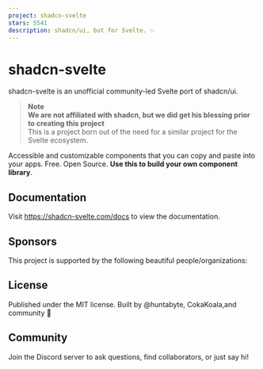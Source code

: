 ```yaml
---
project: shadcn-svelte
stars: 5541
description: shadcn/ui, but for Svelte. ✨
---
```


shadcn-svelte
=============

shadcn-svelte is an unofficial community-led Svelte port of shadcn/ui.

> **Note**  
> **We are not affiliated with shadcn, but we did get his blessing prior to creating this project**  
> This is a project born out of the need for a similar project for the Svelte ecosystem.

Accessible and customizable components that you can copy and paste into your apps. Free. Open Source. **Use this to build your own component library**.

Documentation
-------------

Visit https://shadcn-svelte.com/docs to view the documentation.

Sponsors
--------

This project is supported by the following beautiful people/organizations:

License
-------

Published under the MIT license. Built by @huntabyte, CokaKoala,and community 💛  
  

Community
---------

Join the Discord server to ask questions, find collaborators, or just say hi!
